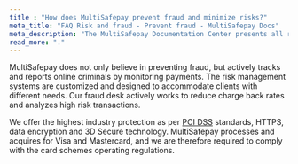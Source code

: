 ```yaml
---
title : "How does MultiSafepay prevent fraud and minimize risks?"
meta_title: "FAQ Risk and fraud - Prevent fraud - MultiSafepay Docs"
meta_description: "The MultiSafepay Documentation Center presents all relevant information about our Plugins and API. You can also find support pages for payment methods, tools and general questions as well as the contact details of our Support and Integration Teams."
read_more: "."
---
```

MultiSafepay does not only believe in preventing fraud, but actively tracks and reports online criminals by monitoring payments. The risk management systems are customized and designed to accommodate clients with different needs. Our fraud desk actively works to reduce charge back rates and analyzes high risk transactions.

We offer the highest industry protection as per [PCI DSS](/faq/general/multisafepay-glossary/#payment-card-industry-data-security-standard-pci-dss) standards, HTTPS, data encryption and 3D Secure technology. MultiSafepay processes and acquires for Visa and Mastercard, and we are therefore required to comply with the card schemes operating regulations.



